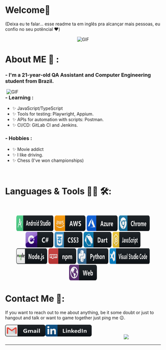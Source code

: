# Welcome🌟 
(Deixa eu te falar... esse readme ta em inglês pra alcançar mais pessoas, eu confio no seu potêncial ❤️)

<div align="center">
<img hight="100" width="300" alt="GIF" align="center" src="https://media1.tenor.com/m/cGkseWZQZRYAAAAd/anime-happiness.gif">
</div>

# About ME 💬 :

### - I'm a 21-year-old QA Assistant and Computer Engineering student from Brazil.

<img hight="100" width="500" alt="GIF" align="right" src="https://media1.tenor.com/m/E_t61-DDcXMAAAAC/maomao-apothecary-diaries.gif">

### - Learning :
- ✨ JavaScript/TypeScript
- ✨ Tools for testing: Playwright, Appium.
- ✨ APIs for automation with scripts: Postman.
- ✨ CI/CD: GitLab CI and Jenkins.
### - Hobbies : 
- ✨ Movie addict
- ✨ I like driving.
- ✨ Chess (I've won championships)
</br>

# Languages & Tools 👨‍💻 🛠:
</br>

<p align="center">

<!-- For more icons please follow  https://github.com/MikeCodesDotNET/ColoredBadges -->
<img src="https://raw.githubusercontent.com/eusoubabi/eusoubabi/main/assets2/android_studio.svg" alt="android studio" width="120" height="50">
  <img src="https://raw.githubusercontent.com/eusoubabi/eusoubabi/main/assets2/aws.svg" alt="aws" width="100" height="50">
  <img src="https://raw.githubusercontent.com/eusoubabi/eusoubabi/main/assets2/azure.svg" alt="azure" width="100" height="50">
  <img src="https://raw.githubusercontent.com/eusoubabi/eusoubabi/main/assets2/chrome.svg" alt="chrome" width="100" height="50">
  <br>
  <img src="https://raw.githubusercontent.com/eusoubabi/eusoubabi/main/assets2/csharp.svg" alt="csharp" width="90" height="50">
  <img src="https://raw.githubusercontent.com/eusoubabi/eusoubabi/main/assets2/css3.svg" alt="css3" width="90" height="50">
  <img src="https://raw.githubusercontent.com/eusoubabi/eusoubabi/main/assets2/dart.svg" alt="dart" width="90" height="50">
  <img src="https://raw.githubusercontent.com/eusoubabi/eusoubabi/main/assets2/js.svg" alt="js" width="90" height="50">
  <br>
  <img src="https://raw.githubusercontent.com/eusoubabi/eusoubabi/main/assets2/nodejs.svg" alt="nodejs" width="100" height="50">
  <img src="https://raw.githubusercontent.com/eusoubabi/eusoubabi/main/assets2/npm.svg" alt="npm" width="90" height="50">
  <img src="https://raw.githubusercontent.com/eusoubabi/eusoubabi/main/assets2/python.svg" alt="python" width="100" height="50">
  <img src="https://raw.githubusercontent.com/eusoubabi/eusoubabi/main/assets2/visualstudio_code.svg" alt="vscode" width="130" height="50">
  <br>
  <img src="https://raw.githubusercontent.com/eusoubabi/eusoubabi/main/assets2/web.svg" alt="web" width="90" height="50">
</p>

# Contact Me 📲:
 If you want to reach out to me about anything, be it some doubt or just to hangout and talk or want to game together just ping me 😉.

<a href="mailto:barbarardlps@gmail.com">
  <img align="left" alt="Gmail" width="130" height="38" src="https://raw.githubusercontent.com/eusoubabi/eusoubabi/main/assets2/gmail.png" />
</a>

<a href="https://www.linkedin.com/in/barbara-rodrigues-lopes/" target="_blank">
  <img align="left" alt="LinkedIn" width="150" height="38" src="https://raw.githubusercontent.com/eusoubabi/eusoubabi/main/assets2/linkedin.png" />
</a>
</br>



<p align="center" >  
  <a href="https://github.com/eusoubabi/github-readme-stats"> 
<img src="https://github-readme-stats.vercel.app/api?username=eusoubabi&show_icons=true&theme=radical" />
  </a>
  </p>

*************
